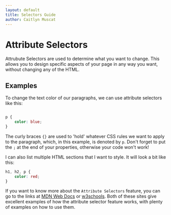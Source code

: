 ```yaml
--- 
layout: default
title: Selectors Guide
author: Caitlyn Muscat
---
```


# Attribute Selectors

Attrubute Selectors are used to determine what you want to change. This allows you to design specific aspects of your page in any way you want, without changing any of the HTML. 


## Examples 

To change the text color of our paragraphs, we can use attribute selectors like this: 

```css

p {
    color: blue; 
}

```

The curly braces `{}` are used to 'hold' whatever CSS rules we want to apply to the paragraph, which, in this example, is denoted by `p`. Don't forget to put the `;` at the end of your properties, otherwise your code won't work!

I can also list multiple HTML sections that I want to style. It will look a bit like this: 

```css
h1, h2, p {
    color: red; 
}

```

If you want to know more about the `Attribute Selectors` feature, you can go to the links at [MDN Web Docs](https://developer.mozilla.org/en-US/docs/Web/CSS/Attribute_selectors) or [w3schools](https://www.w3schools.com/css/css_attribute_selectors.asp). Both of these sites give excellent examples of how the attribute selector feature works, with plenty of examples on how to use them. 